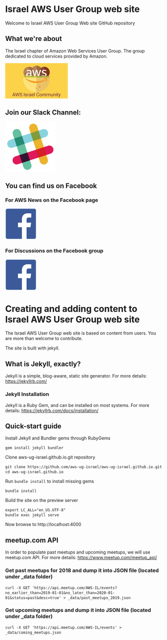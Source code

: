 # Israel AWS User Group web site
Welcome to Israel AWS User Group Web site GitHub repository

## What we're about
The Israel chapter of Amazon Web Services User Group. The group dedicated to cloud services provided by Amazon.
  
[![](./assets/aws_il_user_group.jpeg)](https://www.meetup.com/AWS-IL/)


## Join our Slack Channel:
[![](./assets/slack_icon.png)](http://bit.ly/2ErwJa5)

## You can find us on Facebook
### For AWS News on the Facebook page 
[![](./assets/100px-F_icon.svg.png)](https://www.facebook.com/awsil/)

### For Discussions on the Facebook group
[![](./assets/100px-F_icon.svg.png)](https://www.facebook.com/groups/343057205867589/)

# Creating and adding content to Israel AWS User Group web site
The Israel AWS User Group web site is based on content from users. 
You are more than welcome to contribute.

The site is built with jekyll.

## What is Jekyll, exactly?
Jekyll is a simple, blog-aware, static site generator.
For more details: https://jekyllrb.com/

### Jekyll Installation
Jekyll is a Ruby Gem, and can be installed on most systems.
For more details: https://jekyllrb.com/docs/installation/

## Quick-start guide
Install Jekyll and Bundler gems through RubyGems
```
gem install jekyll bundler
```
Clone aws-ug-israel.github.io.git repository
``` 
git clone https://github.com/aws-ug-israel/aws-ug-israel.github.io.git
cd aws-ug-israel.github.io
```
Run `bundle install` to install missing gems
```
bundle install
```
Build the site on the preview server
```
export LC_ALL="en_US.UTF-8"
bundle exec jekyll serve
```
Now browse to http://localhost:4000

## meetup.com API
In order to populate past meetups and upcoming meetups, we will use meetup.com API.
For more details: https://www.meetup.com/meetup_api/

### Get past meetups for 2018 and dump it into JSON file (located under _data folder)
```
curl -X GET 'https://api.meetup.com/AWS-IL/events?no_earlier_than=2019-01-01&no_later_than=2020-01-01&status=past&desc=true' > _data/past_meetups_2019.json
```

### Get upcoming meetups and dump it into JSON file (located under _data folder)
```
curl -X GET 'https://api.meetup.com/AWS-IL/events' > _data/coming_meetups.json
```
